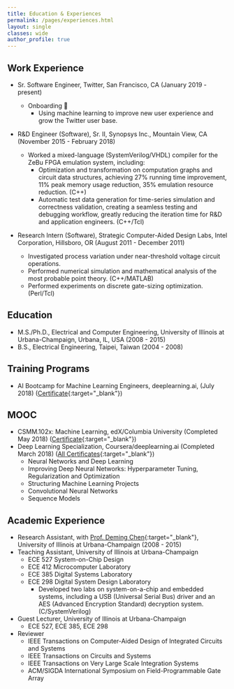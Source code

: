 ```yaml
---
title: Education & Experiences
permalink: /pages/experiences.html
layout: single
classes: wide
author_profile: true
---
```


## Work Experience
- Sr. Software Engineer, Twitter, San Francisco, CA (January 2019 - present)
    - Onboarding 🚀 
        - Using machine learning to improve new user experience and grow the Twitter user base.
- R&D Engineer (Software), Sr. II, Synopsys Inc., Mountain View, CA (November 2015 - February 2018)
    - Worked a mixed-language (SystemVerilog/VHDL) compiler for the ZeBu FPGA emulation system, including:
        - Optimization and transformation on computation graphs and circuit data structures, achieving 27% running time improvement, 11% peak memory usage reduction, 35% emulation resource reduction. (C++)
        - Automatic test data generation for time-series simulation and correctness validation, creating a seamless testing and debugging workflow, greatly reducing the iteration time for R&D and application engineers. (C++/Tcl)

- Research Intern (Software), Strategic Computer-Aided Design Labs, Intel Corporation, Hillsboro, OR (August 2011 - December 2011)
    - Investigated process variation under near-threshold voltage circuit operations.
    - Performed numerical simulation and mathematical analysis of the most probable point theory. (C++/MATLAB)
    - Performed experiments on discrete gate-sizing optimization. (Perl/Tcl)

## Education
- M.S./Ph.D., Electrical and Computer Engineering, University of Illinois at Urbana-Champaign, Urbana, IL, USA (2008 - 2015)
- B.S., Electrical Engineering, Taipei, Taiwan (2004 - 2008)

## Training Programs
- AI Bootcamp for Machine Learning Engineers, deeplearning.ai, (July 2018) ([Certificate](/assets/images/certificates/AI_MLE.jpg){:target="_blank"})

## MOOC
- CSMM.102x: Machine Learning, edX/Columbia University (Completed May 2018) ([Certificate](https://courses.edx.org/certificates/f3fa5973d38f4ea792a6106cf46de430){:target="_blank"})
- Deep Learning Specialization, Coursera/deeplearning.ai (Completed March 2018) ([All Certificates](https://www.coursera.org/account/accomplishments/specialization/EGQ8ZXRUN87M){:target="_blank"})
    - Neural Networks and Deep Learning
    - Improving Deep Neural Networks: Hyperparameter Tuning, Regularization and Optimization
    - Structuring Machine Learning Projects
    - Convolutional Neural Networks
    - Sequence Models

## Academic Experience
- Research Assistant, with [Prof. Deming Chen](http://dchen.ece.illinois.edu/){:target="_blank"}, University of Illinois at Urbana-Champaign (2008 - 2015)
- Teaching Assistant, University of Illinois at Urbana-Champaign
    - ECE 527 System-on-Chip Design
    - ECE 412 Microcomputer Laboratory
    - ECE 385 Digital Systems Laboratory
    - ECE 298 Digital System Design Laboratory
        - Developed two labs on system-on-a-chip and embedded systems, including a USB (Universal Serial Bus) driver and an AES (Advanced Encryption Standard) decryption system. (C/SystemVerilog)
- Guest Lecturer, University of Illinois at Urbana-Champaign
    - ECE 527, ECE 385, ECE 298
- Reviewer
    - IEEE Transactions on Computer-Aided Design of Integrated Circuits and Systems
    - IEEE Transactions on Circuits and Systems
    - IEEE Transactions on Very Large Scale Integration Systems
    - ACM/SIGDA International Symposium on Field-Programmable Gate Array